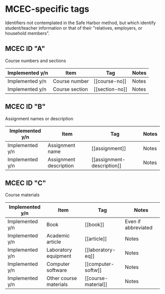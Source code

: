 # MCEC-specific tags

Identifiers not contemplated in the Safe Harbor method, but which identify student/teacher information or that of their "relatives, employers, or household members".

## MCEC ID "A"

Course numbers and sections

Implemented y/n|Item|Tag|Notes|
|--------------|----|---|-----|
Implemented y/n|Course number|[[course-no]]|Notes|
Implemented y/n|Course section|[[section-no]]|Notes|

## MCEC ID "B"

Assignment names or description

Implemented y/n|Item|Tag|Notes|
|--------------|----|---|-----|
Implemented y/n|Assignment name|[[assignment]]|Notes|
Implemented y/n|Assignment description|[[assignment-description]]|Notes|

## MCEC ID "C"

Course materials

Implemented y/n|Item|Tag|Notes|
|--------------|----|---|-----|
Implemented y/n|Book|[[book]]|Even if abbreviated|
Implemented y/n|Academic article|[[article]]|Notes|
Implemented y/n|Laboratory equipment|[[laboratory-eq]]|Notes|
Implemented y/n|Computer software|[[computer-softw]]|Notes|
Implemented y/n|Other course materials|[[course-material]]|Notes|
